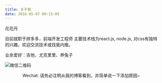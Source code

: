 ```yaml
---
title: 关于我
date: 2016-05-07 00:15:09
---
```


花花丹

目前就职于拼多多，前端开发工程师
主要技术栈为react.js, node.js, 对css有独特的兴趣，欢迎交流技术或找我内推。

业余爱好：吉他、尤克里里、养兔子

![微信二维码](/img/wechat.jpg)
<center>Wechat: 请务必注明从我的博客看到，并简单说一下添加原因~</center>